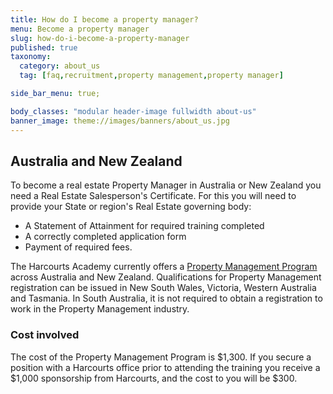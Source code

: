 ```yaml
---
title: How do I become a property manager?
menu: Become a property manager
slug: how-do-i-become-a-property-manager
published: true
taxonomy:
  category: about_us
  tag: [faq,recruitment,property management,property manager]

side_bar_menu: true;

body_classes: "modular header-image fullwidth about-us"
banner_image: theme://images/banners/about_us.jpg
---
```


## Australia and New Zealand
To become a real estate Property Manager in Australia or New Zealand you need a Real Estate Salesperson's Certificate. For this you will need to provide your State or region's Real Estate governing body:

- A Statement of Attainment for required training completed
- A correctly completed application form
- Payment of required fees.

The Harcourts Academy currently offers a [Property Management Program](/courses/property-management/property-management-program) across Australia and New Zealand. Qualifications for Property Management registration can be issued in New South Wales, Victoria, Western Australia and Tasmania. In South Australia, it is not required to obtain a registration to work in the Property Management industry.

### Cost involved

The cost of the Property Management Program is $1,300. If you secure a position with a Harcourts office prior to attending the training you receive a $1,000 sponsorship from Harcourts, and the cost to you will be $300.
